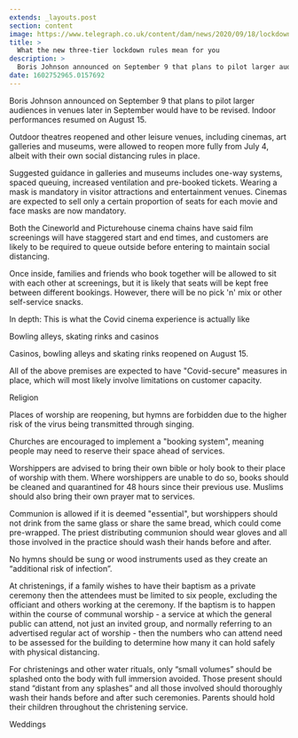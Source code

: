 ```yaml
--- 
extends: _layouts.post 
section: content 
image: https://www.telegraph.co.uk/content/dam/news/2020/09/18/lockdown_trans_NvBQzQNjv4BqBZbcvutI8UqFscWeOLocK8ZqUGxGI-SpjAtF4fl6ZDo.jpg?impolicy=logo-overlay 
title: > 
  What the new three-tier lockdown rules mean for you 
description: > 
  Boris Johnson announced on September 9 that plans to pilot larger audiences in venues later in September would have to be revised.Outdoor theatres reopened and other leisure venues, including cinemas, art galleries and museums, were allowed to reopen more fully from July 4, albeit with their own social distancing rules in place.Cinemas are expected to sell only a certain proportion of seats for each movie and face masks are now mandatory.Where worshippers are unable to do so, books should be cleaned and quarantined for 48 hours since their previous use.For christenings and other water rituals, only “small volumes” should be splashed onto the body with full immersion avoided. 
date: 1602752965.0157692 
--- 
```

Boris Johnson announced on September 9 that plans to pilot larger audiences in venues later in September would have to be revised. Indoor performances resumed on August 15.

Outdoor theatres reopened and other leisure venues, including cinemas, art galleries and museums, were allowed to reopen more fully from July 4, albeit with their own social distancing rules in place.

Suggested guidance in galleries and museums includes one-way systems, spaced queuing, increased ventilation and pre-booked tickets. Wearing a mask is mandatory in visitor attractions and entertainment venues. Cinemas are expected to sell only a certain proportion of seats for each movie and face masks are now mandatory.

Both the Cineworld and Picturehouse cinema chains have said film screenings will have staggered start and end times, and customers are likely to be required to queue outside before entering to maintain social distancing.

Once inside, families and friends who book together will be allowed to sit with each other at screenings, but it is likely that seats will be kept free between different bookings. However, there will be no pick 'n' mix or other self-service snacks.

In depth: This is what the Covid cinema experience is actually like

Bowling alleys, skating rinks and casinos

Casinos, bowling alleys and skating rinks reopened on August 15.

All of the above premises are expected to have "Covid-secure" measures in place, which will most likely involve limitations on customer capacity.

Religion

Places of worship are reopening, but hymns are forbidden due to the higher risk of the virus being transmitted through singing.

Churches are encouraged to implement a "booking system", meaning people may need to reserve their space ahead of services.

Worshippers are advised to bring their own bible or holy book to their place of worship with them. Where worshippers are unable to do so, books should be cleaned and quarantined for 48 hours since their previous use. Muslims should also bring their own prayer mat to services.

Communion is allowed if it is deemed "essential", but worshippers should not drink from the same glass or share the same bread, which could come pre-wrapped. The priest distributing communion should wear gloves and all those involved in the practice should wash their hands before and after.

No hymns should be sung or wood instruments used as they create an “additional risk of infection”.

At christenings, if a family wishes to have their baptism as a private ceremony then the attendees must be limited to six people, excluding the officiant and others working at the ceremony. If the baptism is to happen within the course of communal worship - a service at which the general public can attend, not just an invited group, and normally referring to an advertised regular act of worship - then the numbers who can attend need to be assessed for the building to determine how many it can hold safely with physical distancing.

For christenings and other water rituals, only “small volumes” should be splashed onto the body with full immersion avoided. Those present should stand “distant from any splashes” and all those involved should thoroughly wash their hands before and after such ceremonies. Parents should hold their children throughout the christening service.

Weddings